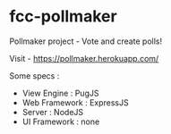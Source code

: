 # fcc-pollmaker
Pollmaker project - Vote and create polls!

Visit - https://pollmaker.herokuapp.com/

Some specs : 
<ul>
<li> View Engine : PugJS </li> 
<li> Web Framework : ExpressJS </li> 
<li> Server : NodeJS </li> 
<li> UI Framework : none</li> 
